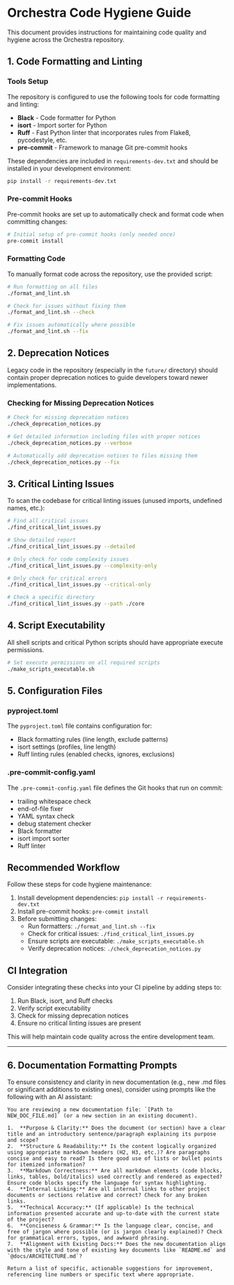 # Orchestra Code Hygiene Guide

This document provides instructions for maintaining code quality and hygiene across the Orchestra repository.

## 1. Code Formatting and Linting

### Tools Setup

The repository is configured to use the following tools for code formatting and linting:

- **Black** - Code formatter for Python
- **isort** - Import sorter for Python
- **Ruff** - Fast Python linter that incorporates rules from Flake8, pycodestyle, etc.
- **pre-commit** - Framework to manage Git pre-commit hooks

These dependencies are included in `requirements-dev.txt` and should be installed in your development environment:

```bash
pip install -r requirements-dev.txt
```

### Pre-commit Hooks

Pre-commit hooks are set up to automatically check and format code when committing changes:

```bash
# Initial setup of pre-commit hooks (only needed once)
pre-commit install
```

### Formatting Code

To manually format code across the repository, use the provided script:

```bash
# Run formatting on all files
./format_and_lint.sh

# Check for issues without fixing them
./format_and_lint.sh --check

# Fix issues automatically where possible
./format_and_lint.sh --fix
```

## 2. Deprecation Notices

Legacy code in the repository (especially in the `future/` directory) should contain proper deprecation notices to guide developers toward newer implementations.

### Checking for Missing Deprecation Notices

```bash
# Check for missing deprecation notices
./check_deprecation_notices.py

# Get detailed information including files with proper notices
./check_deprecation_notices.py --verbose

# Automatically add deprecation notices to files missing them
./check_deprecation_notices.py --fix
```

## 3. Critical Linting Issues

To scan the codebase for critical linting issues (unused imports, undefined names, etc.):

```bash
# Find all critical issues
./find_critical_lint_issues.py

# Show detailed report
./find_critical_lint_issues.py --detailed

# Only check for code complexity issues
./find_critical_lint_issues.py --complexity-only

# Only check for critical errors
./find_critical_lint_issues.py --critical-only

# Check a specific directory
./find_critical_lint_issues.py --path ./core
```

## 4. Script Executability

All shell scripts and critical Python scripts should have appropriate execute permissions.

```bash
# Set execute permissions on all required scripts
./make_scripts_executable.sh
```

## 5. Configuration Files

### pyproject.toml

The `pyproject.toml` file contains configuration for:

- Black formatting rules (line length, exclude patterns)
- isort settings (profiles, line length)
- Ruff linting rules (enabled checks, ignores, exclusions)

### .pre-commit-config.yaml

The `.pre-commit-config.yaml` file defines the Git hooks that run on commit:

- trailing whitespace check
- end-of-file fixer
- YAML syntax check
- debug statement checker
- Black formatter
- isort import sorter
- Ruff linter

## Recommended Workflow

Follow these steps for code hygiene maintenance:

1. Install development dependencies: `pip install -r requirements-dev.txt`
2. Install pre-commit hooks: `pre-commit install`
3. Before submitting changes:
   - Run formatters: `./format_and_lint.sh --fix`
   - Check for critical issues: `./find_critical_lint_issues.py`
   - Ensure scripts are executable: `./make_scripts_executable.sh`
   - Verify deprecation notices: `./check_deprecation_notices.py`

## CI Integration

Consider integrating these checks into your CI pipeline by adding steps to:

1. Run Black, isort, and Ruff checks
2. Verify script executability
3. Check for missing deprecation notices
4. Ensure no critical linting issues are present

This will help maintain code quality across the entire development team.

---

## 6. Documentation Formatting Prompts

To ensure consistency and clarity in new documentation (e.g., new .md files or significant additions to existing ones), consider using prompts like the following with an AI assistant:

```plaintext
You are reviewing a new documentation file: `[Path to NEW_DOC_FILE.md]` (or a new section in an existing document).

1.  **Purpose & Clarity:** Does the document (or section) have a clear title and an introductory sentence/paragraph explaining its purpose and scope?
2.  **Structure & Readability:** Is the content logically organized using appropriate markdown headers (H2, H3, etc.)? Are paragraphs concise and easy to read? Is there good use of lists or bullet points for itemized information?
3.  **Markdown Correctness:** Are all markdown elements (code blocks, links, tables, bold/italics) used correctly and rendered as expected? Ensure code blocks specify the language for syntax highlighting.
4.  **Internal Linking:** Are all internal links to other project documents or sections relative and correct? Check for any broken links.
5.  **Technical Accuracy:** (If applicable) Is the technical information presented accurate and up-to-date with the current state of the project?
6.  **Conciseness & Grammar:** Is the language clear, concise, and free of jargon where possible (or is jargon clearly explained)? Check for grammatical errors, typos, and awkward phrasing.
7.  **Alignment with Existing Docs:** Does the new documentation align with the style and tone of existing key documents like `README.md` and `@docs/ARCHITECTURE.md`?

Return a list of specific, actionable suggestions for improvement, referencing line numbers or specific text where appropriate.
```
